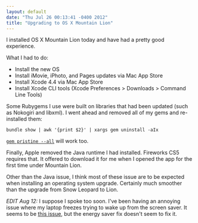 ```yaml
---
layout: default
date: "Thu Jul 26 00:13:41 -0400 2012"
title: "Upgrading to OS X Mountain Lion"
---
```


I installed OS X Mountain Lion today and have had a pretty good experience.

What I had to do:

* Install the new OS
* Install iMovie, iPhoto, and Pages updates via Mac App Store
* Install Xcode 4.4 via Mac App Store
* Install Xcode CLI tools (Xcode Preferences > Downloads > Command Line Tools)

Some Rubygems I use were built on libraries that had been updated (such as
Nokogiri and libxml). I went ahead and removed all of my gems and re-installed
them:

    bundle show | awk '{print $2}' | xargs gem uninstall -aIx

[`gem pristine --all`](http://guides.rubygems.org/command-reference/#gem_pristine)
will work too.

Finally, Apple removed the Java runtime I had installed. Fireworks CS5
requires that. It offered to download it for me when I opened the app for the
first time under Mountain Lion.

Other than the Java issue, I think most of these issue are to be expected when
installing an operating system upgrade. Certainly much smoother than the
upgrade from Snow Leopard to Lion.

_EDIT Aug 12:_ I suppose I spoke too soon. I've been having an annoying issue
where my laptop freezes trying to wake up from the screen saver. It seems to
be [this issue](https://discussions.apple.com/thread/4167551?start=0&tstart=0),
but the energy saver fix doesn't seem to fix it.
